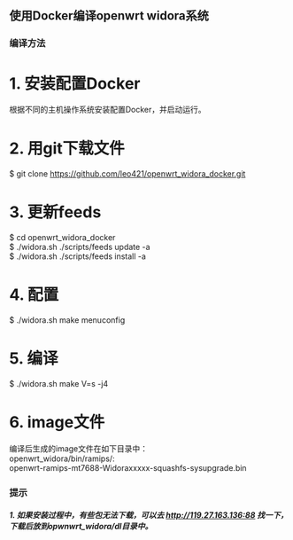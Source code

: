 ## 使用Docker编译openwrt widora系统

### 编译方法
# 1. 安装配置Docker
根据不同的主机操作系统安装配置Docker，并启动运行。

# 2. 用git下载文件
$ git clone https://github.com/leo421/openwrt_widora_docker.git

# 3. 更新feeds
$ cd openwrt_widora_docker<br>
$ ./widora.sh ./scripts/feeds update -a<br>
$ ./widora.sh ./scripts/feeds install -a<br>

# 4. 配置
$ ./widora.sh make menuconfig

# 5. 编译
$ ./widora.sh make V=s -j4

# 6. image文件
编译后生成的image文件在如下目录中： <br>
openwrt_widora/bin/ramips/: <br>
openwrt-ramips-mt7688-Widoraxxxxx-squashfs-sysupgrade.bin

### 提示
##### 1. 如果安装过程中，有些包无法下载，可以去 http://119.27.163.136:88 找一下，下载后放到opwnwrt_widora/dl目录中。

